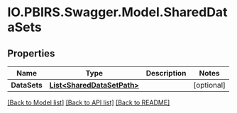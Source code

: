 # IO.PBIRS.Swagger.Model.SharedDataSets
## Properties

Name | Type | Description | Notes
------------ | ------------- | ------------- | -------------
**DataSets** | [**List&lt;SharedDataSetPath&gt;**](SharedDataSetPath.md) |  | [optional] 

[[Back to Model list]](../README.md#documentation-for-models) [[Back to API list]](../README.md#documentation-for-api-endpoints) [[Back to README]](../README.md)

